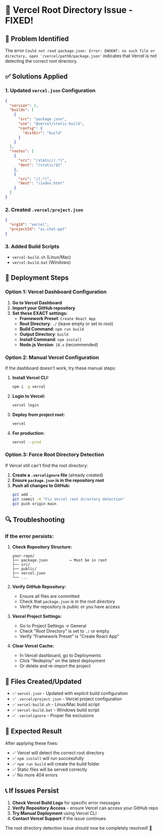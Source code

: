 # 🔧 Vercel Root Directory Issue - FIXED!

## 🚨 Problem Identified
The error `Could not read package.json: Error: ENOENT: no such file or directory, open '/vercel/path0/package.json'` indicates that Vercel is not detecting the correct root directory.

## ✅ Solutions Applied

### 1. Updated `vercel.json` Configuration
```json
{
  "version": 2,
  "builds": [
    {
      "src": "package.json",
      "use": "@vercel/static-build",
      "config": {
        "distDir": "build"
      }
    }
  ],
  "routes": [
    {
      "src": "/static/(.*)",
      "dest": "/static/$1"
    },
    {
      "src": "/(.*)",
      "dest": "/index.html"
    }
  ]
}
```

### 2. Created `.vercel/project.json`
```json
{
  "orgId": "vercel",
  "projectId": "ai-chat-ppt"
}
```

### 3. Added Build Scripts
- `vercel-build.sh` (Linux/Mac)
- `vercel-build.bat` (Windows)

## 🚀 Deployment Steps

### Option 1: Vercel Dashboard Configuration
1. **Go to Vercel Dashboard**
2. **Import your GitHub repository**
3. **Set these EXACT settings:**
   - **Framework Preset**: `Create React App`
   - **Root Directory**: `./` (leave empty or set to root)
   - **Build Command**: `npm run build`
   - **Output Directory**: `build`
   - **Install Command**: `npm install`
   - **Node.js Version**: `18.x` (recommended)

### Option 2: Manual Vercel Configuration
If the dashboard doesn't work, try these manual steps:

1. **Install Vercel CLI:**
   ```bash
   npm i -g vercel
   ```

2. **Login to Vercel:**
   ```bash
   vercel login
   ```

3. **Deploy from project root:**
   ```bash
   vercel
   ```

4. **For production:**
   ```bash
   vercel --prod
   ```

### Option 3: Force Root Directory Detection
If Vercel still can't find the root directory:

1. **Create a `.vercelignore` file** (already created)
2. **Ensure `package.json` is in the repository root**
3. **Push all changes to GitHub:**
   ```bash
   git add .
   git commit -m "Fix Vercel root directory detection"
   git push origin main
   ```

## 🔍 Troubleshooting

### If the error persists:

1. **Check Repository Structure:**
   ```
   your-repo/
   ├── package.json          ← Must be in root
   ├── src/
   ├── public/
   ├── vercel.json
   └── ...
   ```

2. **Verify GitHub Repository:**
   - Ensure all files are committed
   - Check that `package.json` is in the root directory
   - Verify the repository is public or you have access

3. **Vercel Project Settings:**
   - Go to Project Settings → General
   - Check "Root Directory" is set to `./` or empty
   - Verify "Framework Preset" is "Create React App"

4. **Clear Vercel Cache:**
   - In Vercel dashboard, go to Deployments
   - Click "Redeploy" on the latest deployment
   - Or delete and re-import the project

## 📁 Files Created/Updated

- ✅ `vercel.json` - Updated with explicit build configuration
- ✅ `.vercel/project.json` - Vercel project configuration
- ✅ `vercel-build.sh` - Linux/Mac build script
- ✅ `vercel-build.bat` - Windows build script
- ✅ `.vercelignore` - Proper file exclusions

## 🎯 Expected Result

After applying these fixes:
- ✅ Vercel will detect the correct root directory
- ✅ `npm install` will run successfully
- ✅ `npm run build` will create the build folder
- ✅ Static files will be served correctly
- ✅ No more 404 errors

## 📞 If Issues Persist

1. **Check Vercel Build Logs** for specific error messages
2. **Verify Repository Access** - ensure Vercel can access your GitHub repo
3. **Try Manual Deployment** using Vercel CLI
4. **Contact Vercel Support** if the issue continues

The root directory detection issue should now be completely resolved! 🎉
